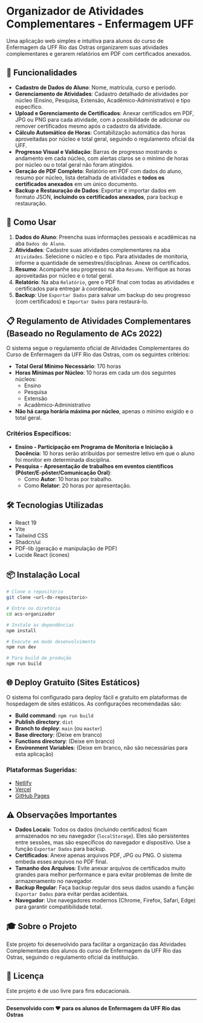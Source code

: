 # Organizador de Atividades Complementares - Enfermagem UFF

Uma aplicação web simples e intuitiva para alunos do curso de Enfermagem da UFF Rio das Ostras organizarem suas atividades complementares e gerarem relatórios em PDF com certificados anexados.

## 🎯 Funcionalidades

- **Cadastro de Dados do Aluno**: Nome, matrícula, curso e período.
- **Gerenciamento de Atividades**: Cadastro detalhado de atividades por núcleo (Ensino, Pesquisa, Extensão, Acadêmico-Administrativo) e tipo específico.
- **Upload e Gerenciamento de Certificados**: Anexar certificados em PDF, JPG ou PNG para cada atividade, com a possibilidade de adicionar ou remover certificados mesmo após o cadastro da atividade.
- **Cálculo Automático de Horas**: Contabilização automática das horas aproveitadas por núcleo e total geral, seguindo o regulamento oficial da UFF.
- **Progresso Visual e Validação**: Barras de progresso mostrando o andamento em cada núcleo, com alertas claros se o mínimo de horas por núcleo ou o total geral não foram atingidos.
- **Geração de PDF Completo**: Relatório em PDF com dados do aluno, resumo por núcleo, lista detalhada de atividades e **todos os certificados anexados** em um único documento.
- **Backup e Restauração de Dados**: Exportar e importar dados em formato JSON, **incluindo os certificados anexados**, para backup e restauração.

## 🚀 Como Usar

1.  **Dados do Aluno**: Preencha suas informações pessoais e acadêmicas na aba `Dados do Aluno`.
2.  **Atividades**: Cadastre suas atividades complementares na aba `Atividades`. Selecione o núcleo e o tipo. Para atividades de monitoria, informe a quantidade de semestres/disciplinas. Anexe os certificados.
3.  **Resumo**: Acompanhe seu progresso na aba `Resumo`. Verifique as horas aproveitadas por núcleo e o total geral.
4.  **Relatório**: Na aba `Relatório`, gere o PDF final com todas as atividades e certificados para entregar à coordenação.
5.  **Backup**: Use `Exportar Dados` para salvar um backup do seu progresso (com certificados) e `Importar Dados` para restaurá-lo.

## 📋 Regulamento de Atividades Complementares (Baseado no Regulamento de ACs 2022)

O sistema segue o regulamento oficial de Atividades Complementares do Curso de Enfermagem da UFF Rio das Ostras, com os seguintes critérios:

-   **Total Geral Mínimo Necessário**: 170 horas
-   **Horas Mínimas por Núcleo**: 10 horas em cada um dos seguintes núcleos:
    -   Ensino
    -   Pesquisa
    -   Extensão
    -   Acadêmico-Administrativo
-   **Não há carga horária máxima por núcleo**, apenas o mínimo exigido e o total geral.

### Critérios Específicos:

-   **Ensino - Participação em Programa de Monitoria e Iniciação à Docência**: 10 horas serão atribuídas por semestre letivo em que o aluno foi monitor em determinada disciplina.
-   **Pesquisa - Apresentação de trabalhos em eventos científicos (Pôster/E-pôster/Comunicação Oral)**:
    -   Como **Autor**: 10 horas por trabalho.
    -   Como **Relator**: 20 horas por apresentação.

## 🛠️ Tecnologias Utilizadas

-   React 19
-   Vite
-   Tailwind CSS
-   Shadcn/ui
-   PDF-lib (geração e manipulação de PDF)
-   Lucide React (ícones)

## 📦 Instalação Local

```bash
# Clone o repositório
git clone <url-do-repositorio>

# Entre no diretório
cd acs-organizador

# Instale as dependências
npm install

# Execute em modo desenvolvimento
npm run dev

# Para build de produção
npm run build
```

## 🌐 Deploy Gratuito (Sites Estáticos)

O sistema foi configurado para deploy fácil e gratuito em plataformas de hospedagem de sites estáticos. As configurações recomendadas são:

-   **Build command**: `npm run build`
-   **Publish directory**: `dist`
-   **Branch to deploy**: `main` (ou `master`)
-   **Base directory**: (Deixe em branco)
-   **Functions directory**: (Deixe em branco)
-   **Environment Variables**: (Deixe em branco, não são necessárias para esta aplicação)

### Plataformas Sugeridas:

-   [Netlify](https://www.netlify.com/)
-   [Vercel](https://vercel.com/)
-   [GitHub Pages](https://pages.github.com/)

## ⚠️ Observações Importantes

-   **Dados Locais**: Todos os dados (incluindo certificados) ficam armazenados no seu navegador (`localStorage`). Eles são persistentes entre sessões, mas são específicos do navegador e dispositivo. Use a função `Exportar Dados` para backup.
-   **Certificados**: Anexe apenas arquivos PDF, JPG ou PNG. O sistema embeda esses arquivos no PDF final.
-   **Tamanho dos Arquivos**: Evite anexar arquivos de certificados muito grandes para melhor performance e para evitar problemas de limite de armazenamento no navegador.
-   **Backup Regular**: Faça backup regular dos seus dados usando a função `Exportar Dados` para evitar perdas acidentais.
-   **Navegador**: Use navegadores modernos (Chrome, Firefox, Safari, Edge) para garantir compatibilidade total.

## 🎓 Sobre o Projeto

Este projeto foi desenvolvido para facilitar a organização das Atividades Complementares dos alunos do curso de Enfermagem da UFF Rio das Ostras, seguindo o regulamento oficial da instituição.

## 📄 Licença

Este projeto é de uso livre para fins educacionais.

---

**Desenvolvido com ❤️ para os alunos de Enfermagem da UFF Rio das Ostras**

